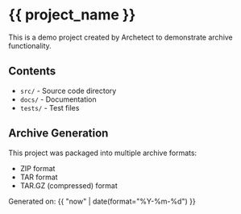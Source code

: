 # {{ project_name }}

This is a demo project created by Archetect to demonstrate archive functionality.

## Contents

- `src/` - Source code directory
- `docs/` - Documentation
- `tests/` - Test files

## Archive Generation

This project was packaged into multiple archive formats:
- ZIP format
- TAR format
- TAR.GZ (compressed) format

Generated on: {{ "now" | date(format="%Y-%m-%d") }}